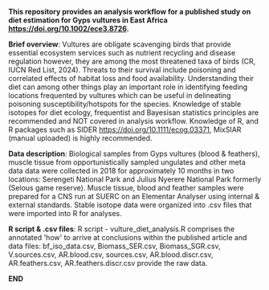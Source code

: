 
**This repository provides an analysis workflow for a published study on diet estimation for Gyps vultures in East Africa https://doi.org/10.1002/ece3.8726.**

**Brief overview**: Vultures are obligate scavenging birds that provide essential ecosystem services such as nutrient recycling and disease regulation however, 
they are among the most threatened taxa of birds (CR, IUCN Red List, 2024). Threats to their survival include poisoning and correlated effects of habitat loss and
food availability. Understanding their diet can among other things play an important role in identifying feeding locations frequented by vultures which can be useful
in delineating poisoning susceptibility/hotspots for the species. Knowledge of stable isotopes for diet ecology, frequentist and Bayesisan statistics principles are 
recommended and NOT covered in analysis workflow. Knowledge of R, and R packages such as SIDER https://doi.org/10.1111/ecog.03371, MixSIAR (manual uploaded) is 
highly recommended.

**Data description**: Biological samples from Gyps vultures (blood & feathers), muscle tissue from opportunistically sampled ungulates and other meta data data were 
collected in 2018 for approximately 10 months in two locations: Serengeti National Park and Julius Nyerere National Park formerly (Selous game reserve). Muscle tissue, 
blood and feather samples were prepared for a CNS run at SUERC on an Elementar Analyser using internal & external standards. Stable isotope data were organized into .csv
files that were imported into R for analyses.

**R script & .csv files**: R script - vulture_diet_analysis.R comprises the annotated 'how' to arrive at conclusions within the published article and data files: bf_iso_data.csv, Biomass_SER.csv, Biomass_SGR.csv, V.sources.csv, AR.blood.csv, sources.csv, AR.blood.discr.csv, AR.feathers.csv, AR.feathers.discr.csv provide the raw data.    

**END**
